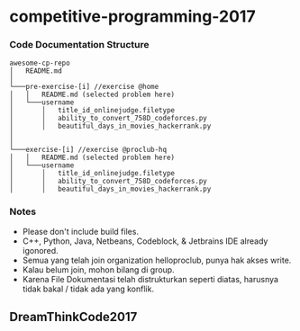 # competitive-programming-2017


### Code Documentation Structure
```
awesome-cp-repo
│   README.md
│
└───pre-exercise-[i] //exercise @home
│   │   README.md (selected problem here)
│   └───username
│       │   title_id_onlinejudge.filetype
│       │   ability_to_convert_758D_codeforces.py
│       │   beautiful_days_in_movies_hackerrank.py
│
│   
└───exercise-[i] //exercise @proclub-hq
│   │   README.md (selected problem here)
│   └───username
│       │   title_id_onlinejudge.filetype
│       │   ability_to_convert_758D_codeforces.py
│       │   beautiful_days_in_movies_hackerrank.py
```

### Notes 
* Please don't include build files.
* C++, Python, Java, Netbeans, Codeblock, & Jetbrains IDE already igonored.
* Semua yang telah join organization helloproclub, punya hak akses write.
* Kalau belum join, mohon bilang di group.
* Karena File Dokumentasi telah distrukturkan seperti diatas, harusnya tidak bakal / tidak ada yang konflik.


## DreamThinkCode2017

